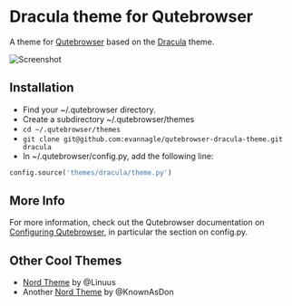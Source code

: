 # Dracula theme for Qutebrowser

A theme for [Qutebrowser](https://qutebrowser.org) based on the [Dracula](https://draculatheme.com/) theme.

![Screenshot](https://raw.githubusercontent.com/evannagle/qutebrowser-dracula-theme/master/screenshot1.png "Screenshot")

## Installation

- Find your ~/.qutebrowser directory.
- Create a subdirectory ~/.qutebrowser/themes
- `cd ~/.qutebrowser/themes`
- `git clone git@github.com:evannagle/qutebrowser-dracula-theme.git dracula`
- In ~/.qutebrowser/config.py, add the following line:

```python
config.source('themes/dracula/theme.py')
```

## More Info

For more information, check out the Qutebrowser documentation on [Configuring Qutebrowser](https://qutebrowser.org/doc/help/configuring.html), in particular the section on config.py.

## Other Cool Themes

* [Nord Theme](https://github.com/Linuus/nord-qutebrowser/) by @Linuus
* Another [Nord Theme](https://github.com/KnownAsDon/QuteBrowser-Nord-Theme) by @KnownAsDon
